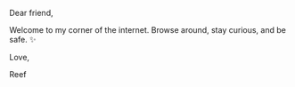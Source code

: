 Dear friend,

Welcome to my corner of the internet. Browse around, stay curious, and be safe. ✨

Love,

Reef
